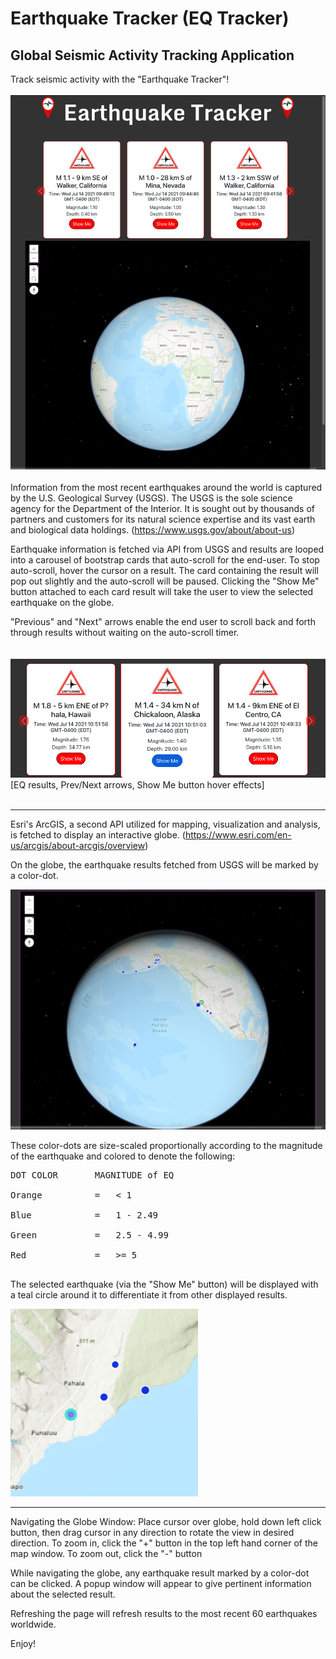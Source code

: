# Earthquake Tracker (EQ Tracker)

## Global Seismic Activity Tracking Application

Track seismic activity with the "Earthquake Tracker"! 
<br>
<br>
![EQ Tracker Home Page](EQMain.png)
<br>
<br>
Information from the most recent earthquakes around the world is captured by the U.S. Geological Survey (USGS).  The USGS is the sole science agency for the Department of the Interior. It is sought out by thousands of partners and customers for its natural science expertise and its vast earth and biological data holdings. (https://www.usgs.gov/about/about-us)

Earthquake information is fetched via API from USGS and results are looped into a carousel of bootstrap cards that auto-scroll for the end-user.  To stop auto-scroll, hover the cursor on a result.  The card containing the result will pop out slightly and the auto-scroll will be paused.  Clicking the "Show Me" button attached to each card result will take the user to view the selected earthquake on the globe. 

"Previous" and "Next" arrows enable the end user to scroll back and forth through results without waiting on the auto-scroll timer.  
<br>
<br>
![Carousel Results](CarouselHover.png)
[EQ results, Prev/Next arrows, Show Me button hover effects]
<br>
<br>
__________
Esri's ArcGIS, a second API utilized for mapping, visualization and analysis, is fetched to display an interactive globe. (https://www.esri.com/en-us/arcgis/about-arcgis/overview) 

On the globe, the earthquake results fetched from USGS will be marked by a color-dot. 

![Globe Results](ResultMarkers.png)

These color-dots are size-scaled proportionally according to the magnitude of the earthquake and colored to denote the following:
<pre>
DOT COLOR       MAGNITUDE of EQ <br>
Orange          =   < 1 <br>
Blue            =   1 - 2.49 <br>
Green           =   2.5 - 4.99 <br>
Red             =   >= 5 <br>
</pre>


The selected earthquake (via the "Show Me" button) will be displayed with a teal circle around it to differentiate it from other displayed results.

![Teal Marker](TealMarker.png)
_________

Navigating the Globe Window: Place cursor over globe, hold down left click button, then drag cursor in any direction to rotate the view in desired direction.  To zoom in, click the "+" button in the top left hand corner of the map window.  To zoom out, click the "-" button 

While navigating the globe, any earthquake result marked by a color-dot can be clicked.  A popup window will appear to give pertinent information about the selected result. 

Refreshing the page will refresh results to the most recent 60 earthquakes worldwide.

Enjoy!

































